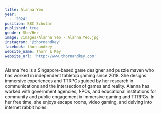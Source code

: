 ```yaml
---
title: Alanna Yeo
year:
  - '2024'
position: BBC Scholar
published: true
gender: She/Her
image: /images/Alanna Yeo - Alanna Yeo.jpg
instagram: '@thornandkey'
facebook: thornandkey
website_name: Thorn & Key
website_url: 'http://www.thornandkey.com'
---
```


Alanna Yeo is a Singapore-based game designer and puzzle maven who has worked in independent tabletop gaming since 2018. She designs immersive experiences and TTRPGs guided by her research in communications and the intersection of games and reality. Alanna has worked with government agencies, NPOs, and educational institutions for community and public engagement in immersive gaming and TTRPGs. In her free time, she enjoys escape rooms, video gaming, and delving into internet rabbit holes.
